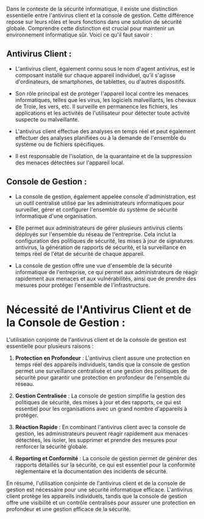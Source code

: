 
Dans le contexte de la sécurité informatique, il existe une distinction essentielle entre l'antivirus client et la console de gestion. Cette différence repose sur leurs rôles et leurs fonctions dans une solution de sécurité globale. Comprendre cette distinction est crucial pour maintenir un environnement informatique sûr. Voici ce qu'il faut savoir :

## Antivirus Client :

- L'antivirus client, également connu sous le nom d'agent antivirus, est le composant installé sur chaque appareil individuel, qu'il s'agisse d'ordinateurs, de smartphones, de tablettes, ou d'autres dispositifs.

- Son rôle principal est de protéger l'appareil local contre les menaces informatiques, telles que les virus, les logiciels malveillants, les chevaux de Troie, les vers, etc. Il surveille en permanence les fichiers, les applications et les activités de l'utilisateur pour détecter toute activité suspecte ou malveillante.

- L'antivirus client effectue des analyses en temps réel et peut également effectuer des analyses planifiées ou à la demande de l'ensemble du système ou de fichiers spécifiques.

- Il est responsable de l'isolation, de la quarantaine et de la suppression des menaces détectées sur l'appareil local.

## Console de Gestion :

- La console de gestion, également appelée console d'administration, est un outil centralisé utilisé par les administrateurs informatiques pour surveiller, gérer et configurer l'ensemble du système de sécurité informatique d'une organisation.

- Elle permet aux administrateurs de gérer plusieurs antivirus clients déployés sur l'ensemble du réseau de l'entreprise. Cela inclut la configuration des politiques de sécurité, les mises à jour de signatures antivirus, la génération de rapports de sécurité, et la surveillance en temps réel de l'état de sécurité de chaque appareil.

- La console de gestion offre une vue d'ensemble de la sécurité informatique de l'entreprise, ce qui permet aux administrateurs de réagir rapidement aux menaces et aux vulnérabilités, ainsi que de prendre des mesures pour protéger l'ensemble de l'infrastructure.

# Nécessité de l'Antivirus Client et de la Console de Gestion :

L'utilisation conjointe de l'antivirus client et de la console de gestion est essentielle pour plusieurs raisons :

1. **Protection en Profondeur** : L'antivirus client assure une protection en temps réel des appareils individuels, tandis que la console de gestion permet une surveillance centralisée et une gestion des politiques de sécurité pour garantir une protection en profondeur de l'ensemble du réseau.

2. **Gestion Centralisée** : La console de gestion simplifie la gestion des politiques de sécurité, des mises à jour et des rapports, ce qui est essentiel pour les organisations avec un grand nombre d'appareils à protéger.

3. **Réaction Rapide** : En combinant l'antivirus client avec la console de gestion, les administrateurs peuvent réagir rapidement aux menaces détectées, les isoler, les supprimer et prendre des mesures pour renforcer la sécurité globale.

4. **Reporting et Conformité** : La console de gestion permet de générer des rapports détaillés sur la sécurité, ce qui est essentiel pour la conformité réglementaire et la documentation des incidents de sécurité.

En résumé, l'utilisation conjointe de l'antivirus client et de la console de gestion est nécessaire pour une sécurité informatique efficace. L'antivirus client protège les appareils individuels, tandis que la console de gestion offre une visibilité et un contrôle centralisés pour assurer une protection en profondeur et une gestion efficace de la sécurité.